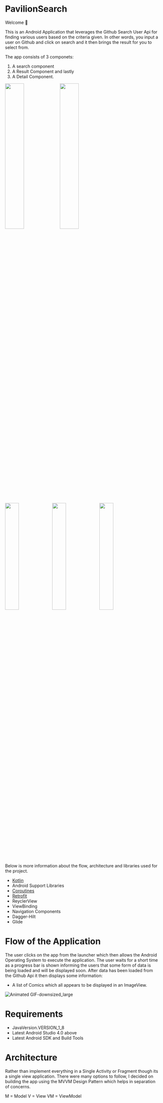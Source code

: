 # PavilionSearch

Welcome 👋 

This is an Android Application that leverages the Github Search User Api for finding various users based on the criteria given. In other words, you input a
user on Github and click on search and it then brings the result for you to select from.

The app consists of 3 componets: 

1) A search component
2) A Result Component and lastly
3) A Detail Component. 

<p float="left">
  <img src=https://user-images.githubusercontent.com/36895007/121485517-29fcaf00-c9c8-11eb-8578-bd18109e9e83.png width = 35%
 >
 <img src=https://user-images.githubusercontent.com/36895007/121485530-2c5f0900-c9c8-11eb-9a27-da73caf80d0b.png width= 35%>
</p>

<p float="left">
<img src=https://user-images.githubusercontent.com/36895007/121485539-2ec16300-c9c8-11eb-997d-ccfd7a32243f.png width= 30%>
<img src=https://user-images.githubusercontent.com/36895007/121485550-2ff29000-c9c8-11eb-93b9-413c232c1265.png width= 30%>
<img src=https://user-images.githubusercontent.com/36895007/121485557-3123bd00-c9c8-11eb-89a1-cd26bdb6a061.png width=30%>  
</p>

Below is more information about the flow, architecture and libraries used for the project.


* [Kotlin](https://kotlinlang.org/)
* Android Support Libraries
* [Coroutines](https://kotlinlang.org/docs/reference/coroutines-overview.html)
* [Retrofit](https://square.github.io/retrofit/)
* ReyclerView
* ViewBinding
* Navigation Components
* Dagger-Hilt
* Glide

# Flow of the Application

The user clicks on the app from the launcher which then allows the Android Operating System to execute the application. The 
user waits for a short time as a progress bar is shown informing the users that some form of data is being loaded and will 
be displayed soon.  After data has been loaded from the Github Api it then displays some information:

* A list of Comics which all appears to be displayed in an ImageView. 

![Animated GIF-downsized_large](https://user-images.githubusercontent.com/36895007/121493494-cb3b3380-c9cf-11eb-9698-00b311632feb.gif)

# Requirements

* JavaVersion.VERSION_1_8
* Latest Android Studio 4.0 above
* Latest Android SDK and Build Tools


# Architecture

Rather than implement everything in a Single Activity or Fragment though its a single view application. There were many 
options to follow, I decided on building the app using the MVVM Design Pattern which helps in separation of concerns.

M = Model
V = View
VM = ViewModel

